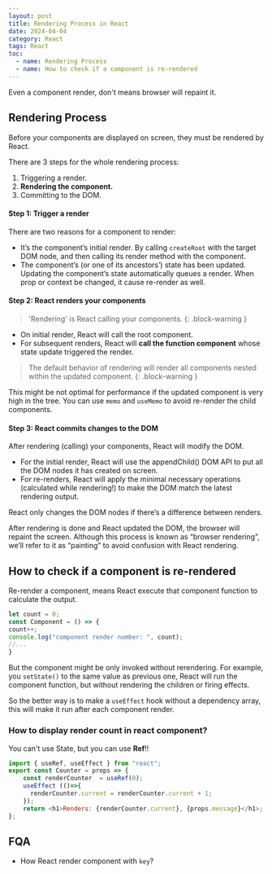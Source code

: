 ```yaml
---
layout: post
title: Rendering Process in React
date: 2024-04-04
category: React
tags: React
toc: 
  - name: Rendering Process
  - name: How to check if a component is re-rendered
---
```


Even a component render, don't means browser will repaint it.

## Rendering Process

Before your components are displayed on screen, they must be rendered by React. 

There are 3 steps for the whole rendering process: 
1. Triggering a render.
2. **Rendering the component.**
3. Committing to the DOM.

#### Step 1: Trigger a render 

There are two reasons for a component to render:
- It’s the component’s initial render. By calling `createRoot` with the target DOM node, and then calling its render method with the component.
- The component’s (or one of its ancestors’) state has been updated. Updating the component’s state automatically queues a render. When prop or context be changed, it cause re-render as well.

#### Step 2: React renders your components

> 'Rendering' is React calling your components.
{: .block-warning }

- On initial render, React will call the root component.
- For subsequent renders, React will **call the function component** whose state update triggered the render.

> The default behavior of rendering will render all components nested within the updated component. 
{: .block-warning }

This might be not optimal for performance if the updated component is very high in the tree. You can use `memo` and `useMemo` to avoid re-render the child components.

#### Step 3: React commits changes to the DOM 
After rendering (calling) your components, React will modify the DOM.
- For the initial render, React will use the appendChild() DOM API to put all the DOM nodes it has created on screen.
- For re-renders, React will apply the minimal necessary operations (calculated while rendering!) to make the DOM match the latest rendering output.

React only changes the DOM nodes if there’s a difference between renders.

After rendering is done and React updated the DOM, the browser will repaint the screen. Although this process is known as “browser rendering”, we’ll refer to it as “painting” to avoid confusion with React rendering.

## How to check if a component is re-rendered

Re-render a component, means React execute that component function to calculate the output.

```js
let count = 0;
const Component = () => {
count++;
console.log("component render number: ", count);
//...
}
```

But the component might be only invoked without rerendering. 
For example, you `setState()` to the same value as previous one, React will run the component function, but without rendering the children or firing effects.

So the better way is to make a `useEffect` hook without a dependency array, this will make it run after each component render.

### How to display render count in react component?

You can't use State, but you can use **Ref**!!
```js
import { useRef, useEffect } from "react";
export const Counter = props => {
    const renderCounter  = useRef(0);
    useEffect (()=>{
      renderCounter.current = renderCounter.current + 1;
    });
    return <h1>Renders: {renderCounter.current}, {props.message}</h1>;
};
```

## FQA

- How React render component with `key`?


